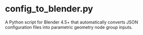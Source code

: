 # config_to_blender.py
A Python script for Blender 4.5+ that automatically converts JSON configuration files into parametric geometry node group inputs.
